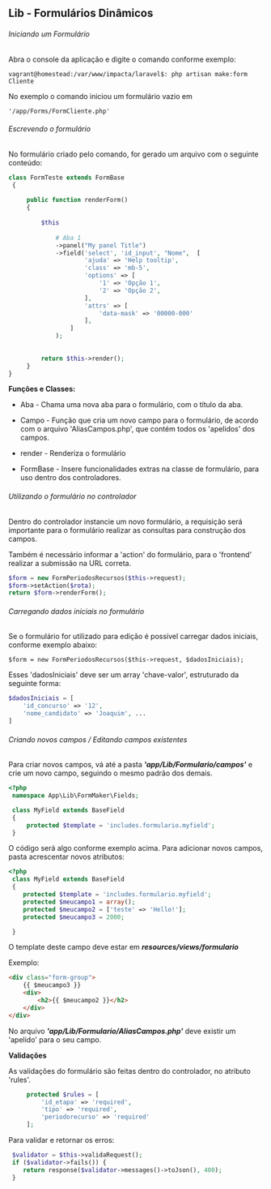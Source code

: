 ## Lib - Formulários Dinâmicos

###### Iniciando um Formulário

Abra o console da aplicação e digite o comando conforme
exemplo:

`vagrant@homestead:/var/www/impacta/laravel$: php artisan make:form Cliente`

No exemplo o comando iniciou um formulário vazio em

`'/app/Forms/FormCliente.php'`

###### Escrevendo o formulário

No formulário criado pelo comando, for gerado um arquivo com
o seguinte conteúdo:

```php
class FormTeste extends FormBase
 {
 
     public function renderForm()
     {
 
         $this
 
             # Aba 1
             ->panel("My panel Title")
             ->field('select', 'id_input', "Nome",  [
                     'ajuda' => 'Help tooltip',
                     'class' => 'mb-5',
                     'options' => [
                         '1' => 'Opção 1',
                         '2' => 'Opção 2',
                     ],
                     'attrs' => [
                         'data-mask' => '00000-000'
                     ],
                 ]
             );
 
 
         return $this->render();
     }
}
```

**Funções e Classes:**

- Aba - Chama uma nova aba para o formulário, com o título da aba.
- Campo - Função que cria um novo campo para o formulário, de acordo com o 
arquivo 'AliasCampos.php', que contém todos os 'apelidos' dos campos.
- render - Renderiza o formulário

- FormBase - Insere funcionalidades extras na classe de formulário, para
uso dentro dos controladores.


###### Utilizando o formulário no controlador

Dentro do controlador instancie um novo formulário,
a requisição será importante para o formulário realizar as 
consultas para construção dos campos.

Também é necessário informar a 'action' do formulário, para o 'frontend'
realizar a submissão na URL correta.

```php
$form = new FormPeriodosRecursos($this->request);
$form->setAction($rota);
return $form->renderForm();
```

###### Carregando dados iniciais no formulário

Se o formulário for utilizado para edição é possível carregar dados
iniciais, conforme exemplo abaixo:

`$form = new FormPeriodosRecursos($this->request, $dadosIniciais);`

Esses 'dadosIniciais' deve ser um array 'chave-valor', estruturado da seguinte
forma:

```php
$dadosIniciais = [
    'id_concurso' => '12',
    'nome_candidato' => 'Joaquim', ...
]
```


###### Criando novos campos / Editando campos existentes

Para criar novos campos, vá até a pasta _**'app/Lib/Formulario/campos'**_
e crie um novo campo, seguindo o mesmo padrão dos demais.

```php
<?php
 namespace App\Lib\FormMaker\Fields;

 class MyField extends BaseField
 {
     protected $template = 'includes.formulario.myfield';
 }
```

O código será algo conforme exemplo acima.
Para adicionar novos campos, pasta acrescentar novos atributos:

```php
<?php 
 class MyField extends BaseField
 {
    protected $template = 'includes.formulario.myfield';
    protected $meucampo1 = array();
    protected $meucampo2 = ['teste' => 'Hello!'];
    protected $meucampo3 = 2000;

 }
```

O template deste campo deve estar em _**resources/views/formulario**_

Exemplo:

```html
<div class="form-group">
    {{ $meucampo3 }}
    <div>
        <h2>{{ $meucampo2 }}</h2>
    </div>
</div>
```

No arquivo _**'app/Lib/Formulario/AliasCampos.php'**_ deve existir um 'apelido' para o seu campo.

**Validações**

As validações do formulário são feitas dentro do controlador, no atributo 'rules'.

```php
     protected $rules = [
         'id_etapa' => 'required',
         'tipo' => 'required',
         'periodorecurso' => 'required'
     ];
```

Para validar e retornar os erros:

```php
 $validator = $this->validaRequest();
 if ($validator->fails()) {
    return response($validator->messages()->toJson(), 400);
 }
```
